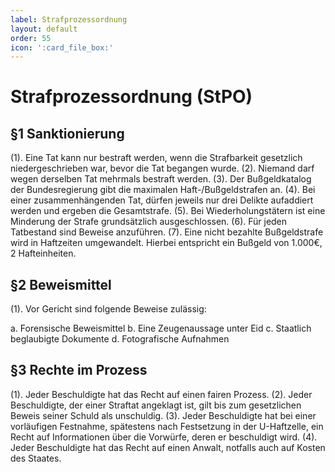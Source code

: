 ```yaml
---
label: Strafprozessordnung
layout: default
order: 55
icon: ':card_file_box:'
---
```


# Strafprozessordnung (StPO)

## §1 Sanktionierung
(1). Eine Tat kann nur bestraft werden, wenn die Strafbarkeit gesetzlich niedergeschrieben war, bevor die Tat begangen wurde. 
(2). Niemand darf wegen derselben Tat mehrmals bestraft werden.
(3). Der Bußgeldkatalog der Bundesregierung gibt die maximalen Haft-/Bußgeldstrafen an.
(4). Bei einer zusammenhängenden Tat, dürfen jeweils nur drei Delikte aufaddiert werden und ergeben die Gesamtstrafe.
(5). Bei Wiederholungstätern ist eine Minderung der Strafe grundsätzlich ausgeschlossen. 
(6). Für jeden Tatbestand sind Beweise anzuführen.
(7). Eine nicht bezahlte Bußgeldstrafe wird in Haftzeiten umgewandelt. Hierbei entspricht ein Bußgeld von 1.000€, 2 Hafteinheiten.

## §2 Beweismittel
(1). Vor Gericht sind folgende Beweise zulässig:

a. Forensische Beweismittel
b. Eine Zeugenaussage unter Eid
c. Staatlich beglaubigte Dokumente
d. Fotografische Aufnahmen

## §3 Rechte im Prozess
(1). Jeder Beschuldigte hat das Recht auf einen fairen Prozess.
(2). Jeder Beschuldigte, der einer Straftat angeklagt ist, gilt bis zum gesetzlichen Beweis seiner Schuld als unschuldig.
(3). Jeder Beschuldigte hat bei einer vorläufigen Festnahme, spätestens nach Festsetzung in der U-Haftzelle, ein Recht auf Informationen über die Vorwürfe, deren er beschuldigt wird.
(4). Jeder Beschuldigte hat das Recht auf einen Anwalt, notfalls auch auf Kosten des Staates.
